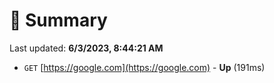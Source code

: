 # 📖 Summary
Last updated: **6/3/2023, 8:44:21 AM**

- `GET` [https://google.com](https://google.com) - **Up** (191ms)
